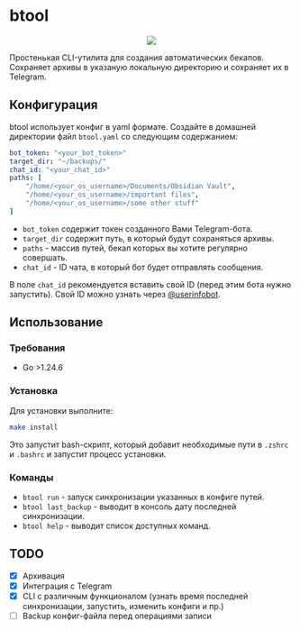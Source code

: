 # btool

<p align="center">
    <img src="https://skillicons.dev/icons?i=go" />
</p>

Простенькая CLI-утилита для создания автоматических бекапов. Сохраняет архивы в указаную локальную директорию и сохраняет их в Telegram.

## Конфигурация

btool использует конфиг в yaml формате. Создайте в домашней директории файл `btool.yaml` со следующим содержанием:

```yaml
bot_token: "<your_bot_token>"
target_dir: "~/backups/"
chat_id: "<your_chat_id>"
paths: [
	"/home/<your_os_username>/Documents/Obsidian Vault",
	"/home/<your_os_username>/important files",
	"/home/<your_os_username>/some other stuff"
]
```

- `bot_token` содержит токен созданного Вами Telegram-бота.
- `target_dir` содержит путь, в который будут сохраняться архивы.
- `paths` - массив путей, бекап которых вы хотите регулярно совершать.
- `chat_id` - ID чата, в который бот будет отправлять сообщения.

В поле `chat_id` рекомендуется вставить свой ID (перед этим бота нужно запустить). Свой ID можно узнать через [@userinfobot](https://t.me/userinfobot).

## Использование

### Требования

- Go >1.24.6

### Установка

Для установки выполните: 

```bash
make install
```

Это запустит bash-скрипт, который добавит необходимые пути в `.zshrc` и `.bashrc` и запустит процесс установки.

### Команды

- `btool run` - запуск синхронизации указанных в конфиге путей.
- `btool last_backup` - выводит в консоль дату последней синхронизации.
- `btool help` - выводит список доступных команд.


## TODO

- [x] Архивация
- [x] Интеграция с Telegram
- [x] CLI с различным функционалом (узнать время последней синхронизации, запустить, изменить конфиги и пр.)
- [ ] Backup конфиг-файла перед операциями записи
